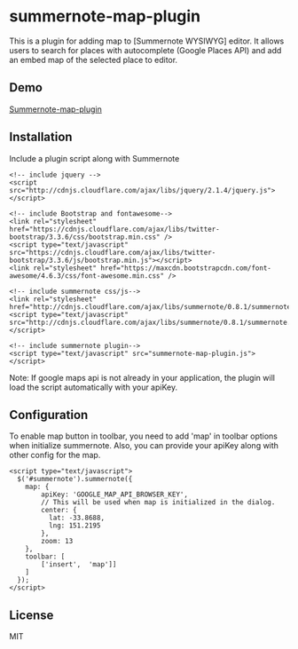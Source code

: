 # summernote-map-plugin

This is a plugin for adding map to [Summernote WYSIWYG] editor. It allows users to search for places with autocomplete (Google Places API) and add an embed map of the selected place to editor.

## Demo

<a href="http://maiyaporn.github.io/summernote-map-plugin/" target="_blank">Summernote-map-plugin</a>


## Installation

Include a plugin script along with Summernote

    <!-- include jquery -->
    <script src="http://cdnjs.cloudflare.com/ajax/libs/jquery/2.1.4/jquery.js"></script>

    <!-- include Bootstrap and fontawesome-->
    <link rel="stylesheet" href="https://cdnjs.cloudflare.com/ajax/libs/twitter-bootstrap/3.3.6/css/bootstrap.min.css" />
    <script type="text/javascript" src="https://cdnjs.cloudflare.com/ajax/libs/twitter-bootstrap/3.3.6/js/bootstrap.min.js"></script>
    <link rel="stylesheet" href="https://maxcdn.bootstrapcdn.com/font-awesome/4.6.3/css/font-awesome.min.css" />

    <!-- include summernote css/js-->
    <link rel="stylesheet" href="http://cdnjs.cloudflare.com/ajax/libs/summernote/0.8.1/summernote.css">
    <script type="text/javascript" src="http://cdnjs.cloudflare.com/ajax/libs/summernote/0.8.1/summernote.js"></script>

    <!-- include summernote plugin-->
    <script type="text/javascript" src="summernote-map-plugin.js"></script>


Note:
  If google maps api is not already in your application, the plugin will load the script automatically with your apiKey.

## Configuration

To enable map button in toolbar, you need to add 'map' in toolbar options when initialize summernote. Also, you can provide your apiKey along with other config for the map.

    <script type="text/javascript">
      $('#summernote').summernote({
        map: {
            apiKey: 'GOOGLE_MAP_API_BROWSER_KEY',
            // This will be used when map is initialized in the dialog.
            center: {
              lat: -33.8688,
              lng: 151.2195
            },
            zoom: 13
        },
        toolbar: [
            ['insert',  'map']]
        ]
      });
    </script>

## License
MIT
